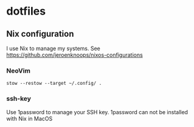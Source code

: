 # dotfiles

## Nix configuration

I use Nix to manage my systems.
See https://github.com/jeroenknoops/nixos-configurations

### NeoVim

`stow --restow --target ~/.config/ .`

### ssh-key

Use 1password to manage your SSH key. 1password can not be installed with Nix in MacOS
